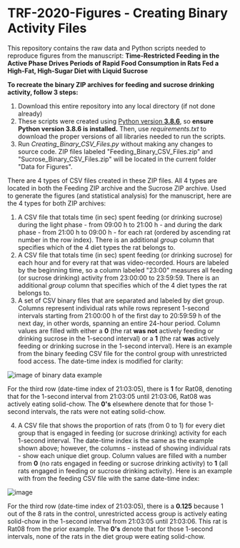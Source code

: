 # TRF-2020-Figures - Creating Binary Activity Files

This repository contains the raw data and Python scripts needed to reproduce figures from the manuscript: **Time-Restricted Feeding in the Active Phase Drives Periods of Rapid Food Consumption in Rats Fed a High-Fat, High-Sugar Diet with Liquid Sucrose**

**To recreate the binary ZIP archives for feeding and sucrose drinking activity, follow 3 steps:**
1. Download this entire repository into any local directory (if not done already)
2. These scripts were created using [Python version **3.8.6**](https://www.python.org/downloads/release/python-386/), so **ensure Python version 3.8.6 is installed.** Then, use *requirements.txt* to download the proper versions of all libraries needed to run the scripts. 
3. Run *Creating_Binary_CSV_Files.py* without making any changes to source code. ZIP files labeled "Feeding_Binary_CSV_Files.zip" and "Sucrose_Binary_CSV_Files.zip" will be located in the current folder "Data for Figures".

There are 4 types of CSV files created in these ZIP files. All 4 types are located in both the Feeding ZIP archive and the Sucrose ZIP archive. Used to generate the figures (and statistical analysis) for the manuscript, here are the 4 types for both ZIP archives:
1. A CSV file that totals time (in sec) spent feeding (or drinking sucrose) during the light phase - from 09:00 h to 21:00 h - and during the dark phase - from 21:00 h to 09:00 h - for each rat (ordered by ascending rat number in the row index). There is an additional *group* column that specifies which of the 4 diet types the rat belongs to.
2. A CSV file that totals time (in sec) spent feeding (or drinking sucrose) for each hour and for every rat that was video-recorded. Hours are labeled by the beginning time, so a column labeled "23:00" measures all feeding (or sucrose drinking) activity from 23:00:00 to 23:59:59. There is an additional *group* column that specifies which of the 4 diet types the rat belongs to.
3. A set of CSV binary files that are separated and labeled by diet group. Columns represent individual rats while rows represent 1-second intervals starting from 21:00:00 h of the first day to 20:59:59 h of the next day, in other words, spanning an entire 24-hour period. Column values are filled with either a **0** (the rat **was not** actively feeding or drinking sucrose in the 1-second interval) or a **1** (the rat **was** actively feeding or drinking sucrose in the 1-second interval). Here is an example from the binary feeding CSV file for the control group with unrestricted food access. The date-time index is modified for clarity:

![image of binary data example](https://user-images.githubusercontent.com/38625335/95988886-8981cb00-0df7-11eb-98f9-fb62b081c32a.png)

For the third row (date-time index of 21:03:05), there is **1** for Rat08, denoting that for the 1-second interval from 21:03:05 until 21:03:06, Rat08 was actively eating solid-chow. The **0's** elsewhere denote that for those 1-second intervals, the rats were not eating solid-chow.

4. A CSV file that shows the proportion of rats (from 0 to 1) for every diet group that is engaged in feeding (or sucrose drinking) activity for each 1-second interval. The date-time index is the same as the example shown above; however, the columns - instead of showing individual rats - show each unique diet group. Column values are filled with a number from **0** (no rats engaged in feeding or sucrose drinking activity) to **1** (all rats engaged in feeding or sucrose drinking activity). Here is an example with from the feeding CSV file with the same date-time index:

![image](https://user-images.githubusercontent.com/38625335/95989935-e762e280-0df8-11eb-8f9d-076de28ba595.png)

For the third row (date-time index of 21:03:05), there is a **0.125** because 1 out of the 8 rats in the control, unrestricted access group is actively eating solid-chow in the 1-second interval from 21:03:05 until 21:03:06. This rat is Rat08 from the prior example. The **0's** denote that for those 1-second intervals, none of the rats in the diet group were eating solid-chow.


